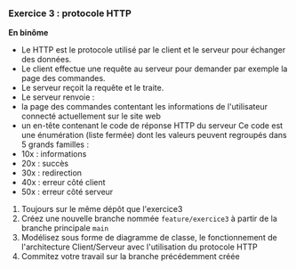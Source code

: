 ### Exercice 3 : protocole HTTP

**En binôme**

- Le HTTP est le protocole utilisé par le client et le serveur pour échanger des données.
- Le client effectue une requête au serveur pour demander par exemple la page des commandes.
- Le serveur reçoit la requête et le traite.
- Le serveur renvoie :
 - la page des commandes contentant les informations de l'utilisateur connecté actuellement sur le site web
 - un en-tête contenant le code de réponse HTTP du serveur
 Ce code est une énumération (liste fermée) dont les valeurs peuvent regroupés dans 5 grands familles :
 - 10x : informations
 - 20x : succès
 - 30x : redirection
 - 40x : erreur côté client
 - 50x : erreur côté serveur

1. Toujours sur le même dépôt que l'exercice3
2. Créez une nouvelle branche nommée `feature/exercice3` à partir de la branche principale `main` 
3. Modélisez sous forme de diagramme de classe, le fonctionnement de l'architecture Client/Serveur avec l'utilisation du protocole HTTP
4. Commitez votre travail sur la branche précédemment créée